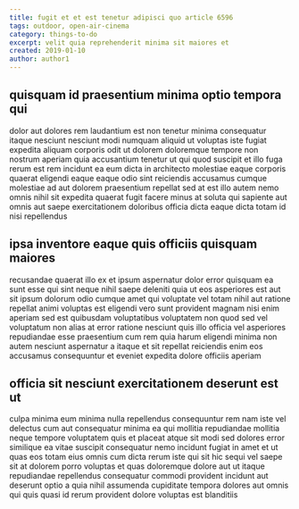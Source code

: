 ```yaml
---
title: fugit et et est tenetur adipisci quo article 6596
tags: outdoor, open-air-cinema
category: things-to-do
excerpt: velit quia reprehenderit minima sit maiores et
created: 2019-01-10
author: author1
---
```


## quisquam id praesentium minima optio tempora qui

dolor aut dolores rem laudantium est non tenetur minima consequatur itaque nesciunt nesciunt modi numquam aliquid ut voluptas iste fugiat expedita aliquam corporis odit ut dolorem doloremque tempore non nostrum aperiam quia accusantium tenetur ut qui quod suscipit et illo fuga rerum est rem incidunt ea eum dicta in architecto molestiae eaque corporis quaerat eligendi eaque eaque odio sint reiciendis accusamus cumque molestiae ad aut dolorem praesentium repellat sed at est illo autem nemo omnis nihil sit expedita quaerat fugit facere minus at soluta qui sapiente aut omnis aut saepe exercitationem doloribus officia dicta eaque dicta totam id nisi repellendus

## ipsa inventore eaque quis officiis quisquam maiores

recusandae quaerat illo ex et ipsum aspernatur dolor error quisquam ea sunt esse qui sint neque nihil saepe deleniti quia ut eos asperiores est aut sit ipsum dolorum odio cumque amet qui voluptate vel totam nihil aut ratione repellat animi voluptas est eligendi vero sunt provident magnam nisi enim aperiam sed est quibusdam voluptatibus voluptatem non quod sed vel voluptatum non alias at error ratione nesciunt quis illo officia vel asperiores repudiandae esse praesentium cum rem quia harum eligendi minima non autem nesciunt aspernatur a itaque et sit repellat reiciendis enim eos accusamus consequuntur et eveniet expedita dolore officiis aperiam

## officia sit nesciunt exercitationem deserunt est ut

culpa minima eum minima nulla repellendus consequuntur rem nam iste vel delectus cum aut consequatur minima ea qui mollitia repudiandae mollitia neque tempore voluptatem quis et placeat atque sit modi sed dolores error similique ea vitae suscipit consequatur nemo incidunt fugiat in amet et ut quas eos totam eius omnis cum dicta rerum iste qui sit hic sequi vel saepe sit at dolorem porro voluptas et quas doloremque dolore aut ut itaque repudiandae repellendus consequatur commodi provident incidunt aut deserunt optio a quia nihil assumenda cupiditate tempora dolores aut omnis qui quis quasi id rerum provident dolore voluptas est blanditiis
